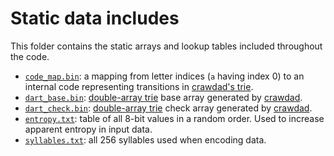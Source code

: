 # Static data includes

This folder contains the static arrays and lookup tables included throughout the code. 

- [`code_map.bin`](code_map.bin): a mapping from letter indices (`a` having index 0) to an internal code representing transitions in [crawdad's trie](https://docs.rs/crawdad/). 
- [`dart_base.bin`](dart_base.bin): [double-array trie](https://www.linux.thai.net/~thep/datrie/) base array generated by [crawdad](https://docs.rs/crawdad/). 
- [`dart_check.bin`](dart_check.bin): [double-array trie](https://www.linux.thai.net/~thep/datrie/) check array generated by [crawdad](https://docs.rs/crawdad/). 
- [`entropy.txt`](entropy.txt): table of all 8-bit values in a random order. Used to increase apparent entropy in input data. 
- [`syllables.txt`](syllables.txt): all 256 syllables used when encoding data. 
